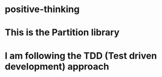# positive-thinking
# This is the Partition library
# I am following the TDD (Test driven development) approach
